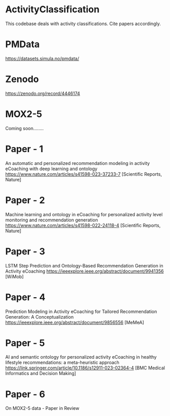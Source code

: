 # ActivityClassification
This codebase deals with activity classifications. Cite papers accordingly.

# PMData
https://datasets.simula.no/pmdata/

# Zenodo
https://zenodo.org/record/4446174

# MOX2-5
Coming soon........

# Paper - 1
An automatic and personalized recommendation modeling in activity eCoaching with deep learning and ontology
https://www.nature.com/articles/s41598-023-37233-7 [Scientific Reports, Nature]

# Paper - 2
Machine learning and ontology in eCoaching for personalized activity level monitoring and recommendation generation
https://www.nature.com/articles/s41598-022-24118-4 [Scientific Reports, Nature]

# Paper - 3
LSTM Step Prediction and Ontology-Based Recommendation Generation in Activity eCoaching
https://ieeexplore.ieee.org/abstract/document/9941356 [WiMob]

# Paper - 4
Prediction Modeling in Activity eCoaching for Tailored Recommendation Generation: A Conceptualization
https://ieeexplore.ieee.org/abstract/document/9856556 [MeMeA]

# Paper - 5
AI and semantic ontology for personalized activity eCoaching in healthy lifestyle recommendations: a meta-heuristic approach
https://link.springer.com/article/10.1186/s12911-023-02364-4 [BMC Medical Informatics and Decision Making]

# Paper - 6
On MOX2-5 data - Paper in Review
